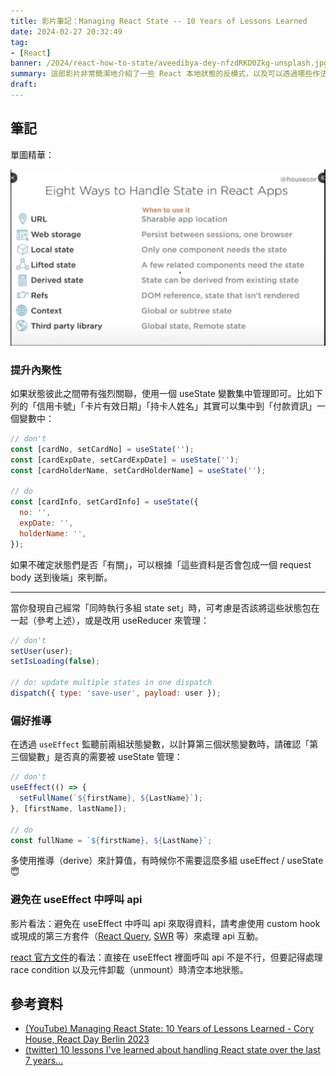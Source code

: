```yaml
---
title: 影片筆記：Managing React State -- 10 Years of Lessons Learned
date: 2024-02-27 20:32:49
tag:
- [React]
banner: /2024/react-how-to-state/aveedibya-dey-nfzdRKD0Zkg-unsplash.jpg
summary: 這部影片非常簡潔地介紹了一些 React 本地狀態的反模式，以及可以透過哪些作法來化解這些不良設計
draft: 
---
```


## 筆記

單圖精華：

![8 ways to handle state in react app](/2024/react-how-to-state/8-ways-to-handle-state-in-react-app.png)

### 提升內聚性

如果狀態彼此之間帶有強烈關聯，使用一個 useState 變數集中管理即可。比如下列的「信用卡號」「卡片有效日期」「持卡人姓名」其實可以集中到「付款資訊」一個變數中：

```js
// don't
const [cardNo, setCardNo] = useState('');
const [cardExpDate, setCardExpDate] = useState('');
const [cardHolderName, setCardHolderName] = useState('');

// do
const [cardInfo, setCardInfo] = useState({
  no: '',
  expDate: '',
  holderName: '',
});
```

如果不確定狀態們是否「有關」，可以根據「這些資料是否會包成一個 request body 送到後端」來判斷。

---

當你發現自己經常「同時執行多組 state set」時，可考慮是否該將這些狀態包在一起（參考上述），或是改用 useReducer 來管理：

```js
// don't
setUser(user);
setIsLoading(false);

// do: update multiple states in one dispatch
dispatch({ type: 'save-user', payload: user });
```

### 偏好推導

在透過 `useEffect` 監聽前兩組狀態變數，以計算第三個狀態變數時，請確認「第三個變數」是否真的需要被 useState 管理：

```js
// don't
useEffect(() => {
  setFullName(`${firstName}, ${LastName}`);
}, [firstName, lastName]);

// do
const fullName = `${firstName}, ${LastName}`;
```

多使用推導（derive）來計算值，有時候你不需要這麼多組 useEffect / useState 😇

### 避免在 useEffect 中呼叫 api

影片看法：避免在 useEffect 中呼叫 api 來取得資料，請考慮使用 custom hook 或現成的第三方套件（[React Query](https://tanstack.com/query/latest/), [SWR](https://swr.vercel.app/) 等）來處理 api 互動。

[react 官方文件](https://react.dev/reference/react/useEffect#fetching-data-with-effects)的看法：直接在 useEffect 裡面呼叫 api 不是不行，但要記得處理 race condition 以及元件卸載（unmount）時清空本地狀態。

## 參考資料

- [(YouTube) Managing React State: 10 Years of Lessons Learned - Cory House, React Day Berlin 2023](https://youtu.be/-IqIqJxC-wo?si=2T-BrEYK5VCiBpN6)
- [(twitter) 10 lessons I've learned about handling React state over the last 7 years...](https://x.com/housecor/status/1437765667906854915?s=20)
